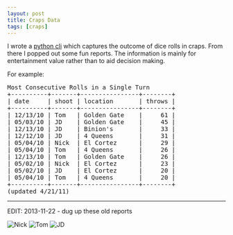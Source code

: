 ```yaml
---
layout: post
title: Craps Data
tags: [craps]
---
```


I wrote a [python cli][0] which captures the outcome of dice rolls in craps. From there I popped out some fun reports. The information is mainly for entertainment value rather than to aid decision making. 

For example:

<pre>
Most Consecutive Rolls in a Single Turn
+----------+-------+----------------+--------+
| date     | shoot | location       | throws |
+----------+-------+----------------+--------+
| 12/13/10 | Tom   | Golden Gate    |     61 |
| 05/03/10 | JD    | Golden Gate    |     45 |
| 12/13/10 | JD    | Binion's       |     33 |
| 12/12/10 | JD    | 4 Queens       |     31 |
| 05/04/10 | Nick  | El Cortez      |     29 |
| 05/04/10 | Tom   | 4 Queens       |     26 |
| 12/13/10 | Tom   | Golden Gate    |     26 |
| 05/02/10 | Nick  | El Cortez      |     23 |
| 05/02/10 | JD    | El Cortez      |     20 |
| 05/04/10 | Tom   | 4 Queens       |     20 | 
+----------+-------+----------------+--------+
(updated 4/21/11)
</pre>

---

EDIT: 2013-11-22 - dug up these old reports

![Nick](http://i.imgur.com/UxszcSg.png "Nick")
![Tom](http://i.imgur.com/mLukrFd.png "Tom")
![JD](http://i.imgur.com/o0me20D.png "JD")

  [0]: https://github.com/tphummel/dice-collector